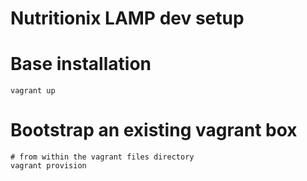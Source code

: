 Nutritionix LAMP dev setup
============================

# Base installation

```shell
vagrant up
```

# Bootstrap an existing vagrant box

```shell
# from within the vagrant files directory
vagrant provision
```